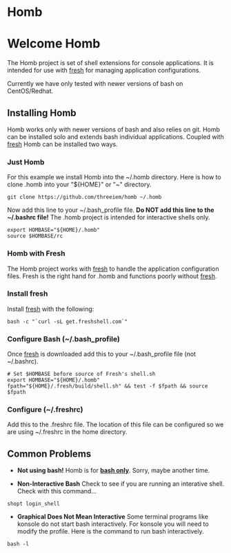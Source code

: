Homb
====

# Welcome Homb 

The Homb project is set of shell extensions for console applications. It is 
intended for use with <a href="http://freshshell.com/">fresh</a> for managing 
application configurations. 

Currently we have only tested with newer versions of bash on CentOS/Redhat.

## Installing Homb

Homb works only with newer versions of bash and also relies on git. Homb can be
installed solo and extends bash individual applications. Coupled with
<a href="http://freshshell.com/">fresh</a> Homb can be installed two ways. 
### Just Homb

For this example we install Homb into the ~/.homb directory. Here is how to 
clone .homb into your "${HOME}" or "~" directory.

```
git clone https://github.com/threeiem/homb ~/.homb
```
Now add this line to your ~/.bash_profile file. <b>Do NOT add this line to the
~/.bashrc file!</b> The .homb project is intended for interactive shells only.

```
export HOMBASE="${HOME}/.homb"
source $HOMBASE/rc
```

### Homb with Fresh

The Homb project works with <a href="http://freshshell.com/">fresh</a> to handle
the application configuration files. Fresh is the right hand for .homb and 
functions poorly without <a href="http://freshshell.com/">fresh</a>.

### Install fresh

Install  <a href="http://freshshell.com/">fresh</a> with the following:

```
bash -c "`curl -sL get.freshshell.com`"
```

### Configure Bash (~/.bash_profile)

Once  <a href="http://freshshell.com/">fresh</a> is downloaded add this to your
~/.bash_profile file (not ~/.bashrc).

```
# Set $HOMBASE before source of Fresh's shell.sh
export HOMBASE="${HOME}/.homb"
fpath="${HOME}/.fresh/build/shell.sh" && test -f $fpath && source $fpath

```
### Configure (~/.freshrc)

Add this to the .freshrc file. The location of this file can be configured so we
are using ~/.freshrc in the home directory.

## Common Problems

* <b>Not using bash!</b> Homb is for <b><u>bash only</u></b>. Sorry, maybe another time.

* <b>Non-Interactive Bash</b> Check to see if you are running an interative shell. Check with this command...

```
shopt login_shell
```

* <b>Graphical Does Not Mean Interactive</b> Some terminal programs like konsole do not start bash interactively. For konsole you will need to modify the profile. Here is the command to run bash interactively.

```
bash -l
```

